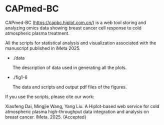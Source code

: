 # CAPmed-BC
CAPmed-BC (https://capbc.hiplot.com.cn/) is a web tool storing and analyzing omics data showing breast cancer cell response to cold atmospheric plasma treatment.

All the scripts for statistical analysis and visualization associated with the manuscript published in iMeta 2025.

- ./data

  The description of data used in generating all the plots.

- ./fig1-6 

  The data and scripts and output pdf files of the figures.

If you use the scripts, please cite our work:

Xiaofeng Dai, Mingjie Wang, Yang Liu. A Hiplot-based web service for cold atmospheric plasma high-throughput data integration and analysis on breast cancer. iMeta. 2025. (Accepted)



